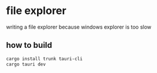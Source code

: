 # file explorer

writing a file explorer because windows explorer is too slow

## how to build

```bash
cargo install trunk tauri-cli
cargo tauri dev
```
